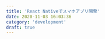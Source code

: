 ```yaml
---
title: 'React Nativeでスマホアプリ開発'
date: 2020-11-03 16:03:36
category: 'development'
draft: true
---
```

